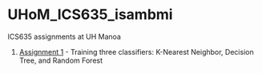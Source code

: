 # UHoM_ICS635_isambmi
ICS635 assignments at UH Manoa

1. [Assignment 1](assignment1_ics635.ipynb) - Training three classifiers: K-Nearest Neighbor, Decision Tree, and Random Forest

